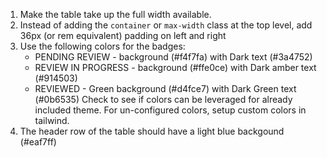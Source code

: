 1. Make the table take up the full width available.
2. Instead of adding the `container` or `max-width` class at the top level, add 36px (or rem equivalent) padding on left and right
3. Use the following colors for the badges:
   - PENDING REVIEW - background (#f4f7fa) with Dark text (#3a4752)
   - REVIEW IN PROGRESS - background (#ffe0ce) with Dark amber text (#914503)
   - REVIEWED - Green background (#d4fce7) with Dark Green text (#0b6535)
     Check to see if colors can be leveraged for already included theme. For un-configured colors, setup custom colors in tailwind.
4. The header row of the table should have a light blue backgound (#eaf7ff)
